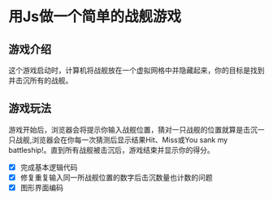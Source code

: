 # 用Js做一个简单的战舰游戏
## 游戏介绍
这个游戏启动时，计算机将战舰放在一个虚拟网格中并隐藏起来，你的目标是找到并击沉所有的战舰。
## 游戏玩法
游戏开始后，浏览器会将提示你输入战舰位置，猜对一只战舰的位置就算是击沉一只战舰,浏览器会在你每一次猜测后显示结果Hit、Miss或You sank my battleship!。直到所有战舰被击沉后，游戏结束并显示你的得分。



- [x] 完成基本逻辑代码
- [x] 修复重复输入同一所战舰位置的数字后击沉数量也计数的问题
- [x] 图形界面编码 
